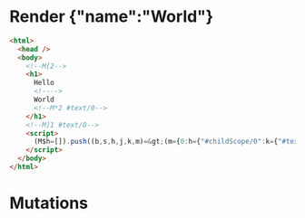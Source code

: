 # Render {"name":"World"}
```html
<html>
  <head />
  <body>
    <!--M[2-->
    <h1>
      Hello 
      <!---->
      World
      <!--M*2 #text/0-->
    </h1>
    <!--M]1 #text/0-->
    <script>
      (M$h=[]).push((b,s,h,j,k,m)=&gt;(m={0:h={"#childScope/0":k={"#text/0!":j={}}},1:k,2:j},j._=h,m),[])
    </script>
  </body>
</html>
```

# Mutations
```

```